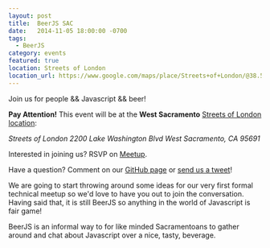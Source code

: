 ```yaml
---
layout: post
title:  BeerJS SAC
date:   2014-11-05 18:00:00 -0700
tags:
  - BeerJS
category: events
featured: true
location: Streets of London
location_url: https://www.google.com/maps/place/Streets+of+London/@38.5589138,-121.5036519,14z/data=!3m1!5s0x809ad3e0104545f5:0x7edf0a3ae4cce385!4m5!1m2!2m1!1sstreets+of+london!3m1!1s0x0000000000000000:0x27a2577cf21a1e99
---
```


Join us for people && Javascript && beer!

**Pay Attention!** This event will be at the **West Sacramento**
[Streets of London location][streets_map]:

<address>Streets of London
2200 Lake Washington Blvd
West Sacramento, CA 95691</address>

Interested in joining us? RSVP on
[Meetup](http://www.meetup.com/The-Sacramento-Javascript-Meetup/events/216877082/).

Have a question? Comment on our
[GitHub page](https://github.com/beerjs/sac/issues/8) or
[send us a tweet](https://twitter.com/beerjs_sac)!

<!-- more -->

We are going to start throwing around some ideas for our very first formal
technical meetup so we'd love to have you out to join the conversation. Having
said that, it is still BeerJS so anything in the world of Javascript is fair game!

BeerJS is an informal way to for like minded Sacramentoans to gather around and
chat about Javascript over a nice, tasty, beverage.

[streets_map]: https://www.google.com/maps/place/Streets+of+London/@38.5589138,-121.5036519,14z/data=!3m1!5s0x809ad3e0104545f5:0x7edf0a3ae4cce385!4m5!1m2!2m1!1sstreets+of+london!3m1!1s0x0000000000000000:0x27a2577cf21a1e99